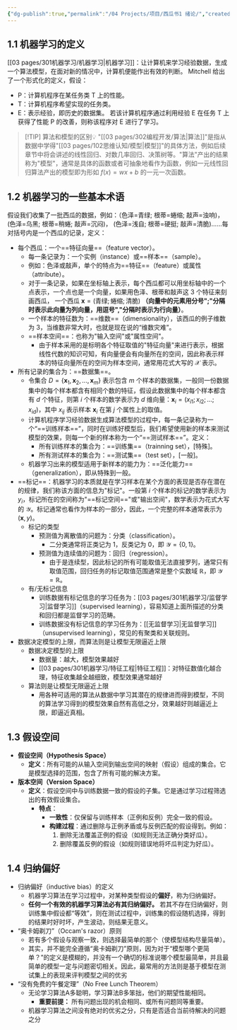 ```yaml
---
{"dg-publish":true,"permalink":"/04 Projects/项目/西瓜书1 绪论/","created":"2025-03-12T18:28:37.873+08:00","updated":"2025-08-19T15:20:44.131+08:00"}
---
```


## **1.1 机器学习的定义**
[[03 pages/301机器学习/机器学习\|机器学习]]：让计算机来学习经验数据，生成一个算法模型，在面对新的情况中，计算机便能作出有效的判断。
Mitchell 给出了一个形式化的定义，假设：
 - P：计算机程序在某任务类 T 上的性能。
 - T：计算机程序希望实现的任务类。
 - E：表示经验，即历史的数据集。
若该计算机程序通过利用经验 E 在任务 T 上获得了性能 P 的改善，则称该程序对 E 进行了学习。

> [!TIP] 算法和模型的区别💡
> "[[03 pages/302编程开发/算法\|算法]]"是指从数据中学得"[[03 pages/102思维认知/模型\|模型]]"的具体方法，例如后续章节中将会讲述的线性回归、对数几率回归、决策树等。"算法"产出的结果称为"模型"，通常是具体的函数或者可抽象地看作为函数，例如一元线性回归算法产出的模型即为形如 $f(x)=wx+b$ 的一元一次函数。 

## **1.2 机器学习的一些基本术语**
假设我们收集了一批西瓜的数据，例如：（色泽=青绿; 根蒂=蜷缩; 敲声=浊响)， (色泽=乌黑; 根蒂=稍蜷; 敲声=沉闷)， (色泽=浅自; 根蒂=硬挺; 敲声=清脆)……每对括号内是一个西瓜的记录，定义：	 
- 每个西瓜：一个==特征向量==（feature vector）。
	- 每一条记录为：一个实例（instance）或==样本==（sample）。
	- 例如：色泽或敲声，单个的特点为==特征==（feature）或属性（attribute）。
	- 对于一条记录，如果在坐标轴上表示，每个西瓜都可以用坐标轴中的一个点表示，一个点也是一个向量，如果用色泽、根蒂和敲声这 3 个特征来刻画西瓜， 一个西瓜 $\boldsymbol{x}=(\text{青绿};\text{蜷缩};\text{清脆})$ **（向量中的元素用分号";"分隔时表示此向量为列向量，用逗号","分隔时表示为行向量）**。
	- 一个样本的特征数为：==维数==（dimensionality），该西瓜的例子维数为 3，当维数非常大时，也就是现在说的“维数灾难”。
	- ==样本空间==：也称为"输入空间"或"属性空间"。
		- 由于样本采用的是标明各个特征取值的"特征向量"来进行表示，根据线性代数的知识可知，有向量便会有向量所在的空间，因此称表示样本的特征向量所在的空间为样本空间，通常用花式大写的 $\mathcal{X}$ 表示。
- 所有记录的集合为：==数据集==。
	- 令集合 $D=\{\boldsymbol{x}_{1},\boldsymbol{x}_{2},...,\boldsymbol{x}_{m}\}$ 表示包含 $m$ 个样本的数据集，一般同一份数据集中的每个样本都含有相同个数的特征，假设此数据集中的每个样本都含有 $d$ 个特征，则第 $i$ 个样本的数学表示为 $d$ 维向量：$\boldsymbol{x}_{i}=(x_{i1};x_{i2};...;x_{id})$，其中 $x_{ij}$ 表示样本 $\boldsymbol{x}_{i}$ 在第 $j$ 个属性上的取值。
	- 计算机程序学习经验数据生成算法模型的过程中，每一条记录称为一个“==训练样本==”，同时在训练好模型后，我们希望使用新的样本来测试模型的效果，则每一个新的样本称为一个“==测试样本==”。定义：	
		- 所有训练样本的集合为：==训练集==（trainning set），[特殊]。
		- 所有测试样本的集合为：==测试集==（test set），[一般]。  
	- 机器学习出来的模型适用于新样本的能力为：==泛化能力==（generalization），即从特殊到一般。
- ==标记==：机器学习的本质就是在学习样本在某个方面的表现是否存在潜在的规律，我们称该方面的信息为"标记"。一般第 $i$ 个样本的标记的数学表示为 $y_i$，标记所在的空间称为"==标记空间=="或"输出空间"，数学表示为花式大写的 $\mathcal{Y}$。标记通常也看作为样本的一部分，因此，一个完整的样本通常表示为 $(\boldsymbol{x}, y)$。
	- 标记的类型
		- 预测值为离散值的问题为：分类（classification）。
			- 二分类通常将正类记为 $1$，反类记为 $0$，即 $\mathcal{Y}=\{0,1\}$。
		- 预测值为连续值的问题为：回归（regression）。
			- 由于是连续型，因此标记的所有可能取值无法直接罗列，通常只有取值范围，回归任务的标记取值范围通常是整个实数域 $\mathbb{R}$，即 $\mathcal{Y}=\mathbb{R}$。
	- 有/无标记信息
		- 训练数据有标记信息的学习任务为：[[03 pages/301机器学习/监督学习\|监督学习]]（supervised learning），容易知道上面所描述的分类和回归都是监督学习的范畴。
		- 训练数据没有标记信息的学习任务为：[[无监督学习\|无监督学习]]（unsupervised learning），常见的有聚类和关联规则。
- 数据决定模型的上限，而算法则是让模型无限逼近上限
	- 数据决定模型的上限
		- 数据量：越大，模型效果越好
		- [[03 pages/301机器学习/特征工程\|特征工程]]：对特征数值化越合理，特征收集越全越细致，模型效果通常越好
	- 算法则是让模型无限逼近上限
		- 用各种可适用的算法从数据中学习其潜在的规律进而得到模型，不同的算法学习得到的模型效果自然有高低之分，效果越好则越逼近上限，即逼近真相。

## 1.3 假设空间
-  **假设空间（Hypothesis Space）**
	- **定义**：所有可能的从输入空间到输出空间的映射（假设）组成的集合。它是模型选择的范围，包含了所有可能的解决方案。
- **版本空间（Version Space）**
	- **定义**：假设空间中与训练数据一致的假设的子集。它是通过学习过程筛选出的有效假设集合。
		- **特点**：
		  - **一致性**：仅保留与训练样本（正例和反例）完全一致的假设。
		  - **构建过程**：通过删除与正例矛盾或与反例匹配的假设得到。例如：
		    1. 删除无法覆盖正例的假设（如规则无法正确分类好瓜）。
		    2. 删除覆盖反例的假设（如规则错误地将坏瓜判定为好瓜）。

## 1.4 归纳偏好
- 归纳偏好（inductive bias）的定义
	- 机器学习算法在学习过程中，对某种类型假设的**偏好**，称为归纳偏好。
	- **任何一个有效的机器学习算法必有其归纳偏好。** 若其不存在归纳偏好，则训练集中假设都“等效”，则在测试过程中，训练集的假设随机选择，得到的结果时好时坏，产生波动，则结果无意义。
- “奥卡姆剃刀”（Occam's razor）原则
	- 若有多个假设与观察一致，则选择最简单的那个（使模型结构尽量简单）。
	- 其实，并不能完全遵循“奥卡姆剃刀”原则，因为对于“模型哪个更简单？”的定义是模糊的，并没有一个确切的标准说哪个模型最简单，并且最简单的模型一定与问题密切相关。因此，最常用的方法则是基于模型在测试集上的表现来评判模型之间的优劣
- “没有免费的午餐定理”（No Free Lunch Theorem）
	- 无论学习算法A多聪明，学习算法B多笨拙，他们的期望性能相同。  
		- **重要前提：** 所有问题出现的机会相同、或所有问题同等重要。
	- 机器学习算法之间没有绝对的优劣之分，只有是否适合当前待解决的问题之分